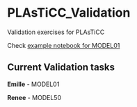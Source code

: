 # PLAsTiCC_Validation
Validation exercises for PLAsTiCC


Check [example notebook for MODEL01](https://github.com/emilleishida/PLAsTiCC_Validation/blob/master/pkl/MODEL01/PLAsTiCC_validation_MODEL01.ipynb)


## Current Validation tasks


**Emille** - MODEL01

**Renee** - MODEL50
